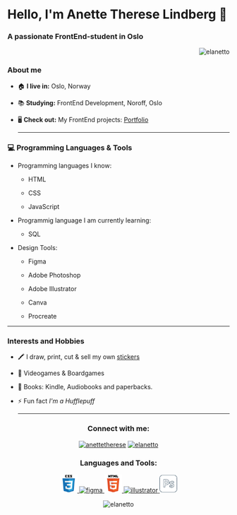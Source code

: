 <h1>Hello, I'm Anette Therese Lindberg 👋</h1>
<h3>A passionate FrontEnd-student in Oslo</h3>

<p align="right"> <img src="https://komarev.com/ghpvc/?username=elanetto&label=Profile%20views&color=0e75b6&style=flat" alt="elanetto" /> </p>

<h3>About me</h3>

- 🏠 <b>I live in:</b> Oslo, Norway

- 📚 <b>Studying:</b> FrontEnd Development, Noroff, Oslo

- 🖥️ <b> Check out:</b> My FrontEnd projects: <a href="https://portfolio-ten-eta-98.vercel.app/">Portfolio</a>

  ----

<h3>💻 Programming Languages & Tools</h3>

- Programming languages I know:

  - HTML

  - CSS
    
  - JavaScript

- Programmig language I am currently learning:
  
  - SQL

- Design Tools:

  - Figma
    
  - Adobe Photoshop
    
  - Adobe Illustrator
 
  - Canva

  - Procreate
    
-------

<h3>Interests and Hobbies</h3>

- 🖍️ I draw, print, cut & sell my own <a href="https://www.etsy.com/no-en/shop/elanettoDesign">stickers</a>

- 🎲 Videogames & Boardgames

- 📖 Books: Kindle, Audiobooks and paperbacks.

- ⚡ Fun fact *I'm a Hufflepuff*

  -----

<h3 align="center">Connect with me:</h3>
<p align="center">
<a href="https://linkedin.com/in/anettetherese" target="blank"><img align="center" src="https://raw.githubusercontent.com/rahuldkjain/github-profile-readme-generator/master/src/images/icons/Social/linked-in-alt.svg" alt="anettetherese" height="30" width="40" /></a>
<a href="https://instagram.com/elanetto" target="blank"><img align="center" src="https://raw.githubusercontent.com/rahuldkjain/github-profile-readme-generator/master/src/images/icons/Social/instagram.svg" alt="elanetto" height="30" width="40" /></a>
</p>

<h3 align="center">Languages and Tools:</h3>
<p align="center"> <a href="https://www.w3schools.com/css/" target="_blank" rel="noreferrer"> <img src="https://raw.githubusercontent.com/devicons/devicon/master/icons/css3/css3-original-wordmark.svg" alt="css3" width="40" height="40"/> </a> <a href="https://www.figma.com/" target="_blank" rel="noreferrer"> <img src="https://www.vectorlogo.zone/logos/figma/figma-icon.svg" alt="figma" width="40" height="40"/> </a> <a href="https://www.w3.org/html/" target="_blank" rel="noreferrer"> <img src="https://raw.githubusercontent.com/devicons/devicon/master/icons/html5/html5-original-wordmark.svg" alt="html5" width="40" height="40"/> </a> <a href="https://www.adobe.com/in/products/illustrator.html" target="_blank" rel="noreferrer"> <img src="https://www.vectorlogo.zone/logos/adobe_illustrator/adobe_illustrator-icon.svg" alt="illustrator" width="40" height="40"/> </a> <a href="https://www.photoshop.com/en" target="_blank" rel="noreferrer"> <img src="https://raw.githubusercontent.com/devicons/devicon/master/icons/photoshop/photoshop-line.svg" alt="photoshop" width="40" height="40"/> </a> </p>

<p align="center"><img align="center" src="https://github-readme-streak-stats.herokuapp.com/?user=elanetto&" alt="elanetto" /></p>
